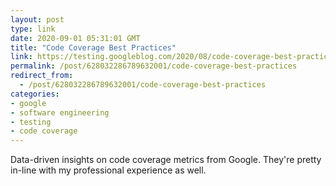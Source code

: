 ```yaml
---
layout: post
type: link
date: 2020-09-01 05:31:01 GMT
title: "Code Coverage Best Practices"
link: https://testing.googleblog.com/2020/08/code-coverage-best-practices.html
permalink: /post/628032286789632001/code-coverage-best-practices
redirect_from: 
  - /post/628032286789632001/code-coverage-best-practices
categories:
- google
- software engineering
- testing
- code coverage
---
```

</p>Data-driven insights on code coverage metrics from Google. They're pretty in-line with my professional experience as well.</p>